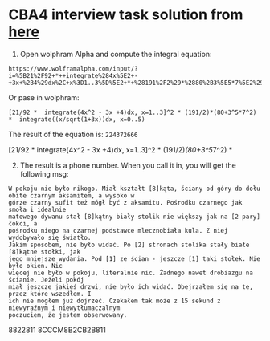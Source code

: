 # CBA4 interview task solution from [here](https://bip.cba.gov.pl/bip/nabor-do-sluzby/profile-kandydatow/teleinformatycy/613,Zadanie-dla-kandydatow-do-Biura-Teleinformatyki-CBA.html)


1. Open wolphram Alpha and compute the integral equation:
```
https://www.wolframalpha.com/input/?i=%5B21%2F92+*++integrate%284x%5E2+-+3x+%2B4%29dx%2C+x%3D1..3%5D%5E2+*+%28191%2F2%29*%2880%2B3%5E5*7%5E2%29+*++integrate%28%28x%2Fsqrt%281%2B3x%29%29dx%2C+x%3D0..5%29
```
Or pase in wolphram:
```
[21/92 *  integrate(4x^2 - 3x +4)dx, x=1..3]^2 * (191/2)*(80+3^5*7^2) *  integrate((x/sqrt(1+3x))dx, x=0..5)
```

The result of the equation is: `224372666`

[21/92 *  integrate(4x^2 - 3x +4)dx, x=1..3]^2 * (191/2)*(80+3^5*7^2) *


2. The result is a phone number. When you call it in, you will get the following msg:
```
W pokoju nie było nikogo. Miał kształt [8]kąta, ściany od góry do dołu obite czarnym aksamitem, a wysoko w
górze czarny sufit też mógł być z aksamitu. Pośrodku czarnego jak smoła i idealnie
matowego dywanu stał [8]kątny biały stolik nie większy jak na [2 pary] łokci, a
pośrodku niego na czarnej podstawce mlecznobiała kula. Z niej wydobywało się światło.
Jakim sposobem, nie było widać. Po [2] stronach stolika stały białe [8]kątne stołki, jak
jego mniejsze wydania. Pod [1] ze ścian - jeszcze [1] taki stołek. Nie było okien. Nic
więcej nie było w pokoju, literalnie nic. Żadnego nawet drobiazgu na ścianie. Jeżeli pokój
miał jeszcze jakieś drzwi, nie było ich widać. Obejrzałem się na te, przez które wszedłem. I
ich nie mogłem już dojrzeć. Czekałem tak może z 15 sekund z niewyraźnym i niewytłumaczalnym
poczuciem, że jestem obserwowany.
```

8822811
8CCCM8B2CB2B811